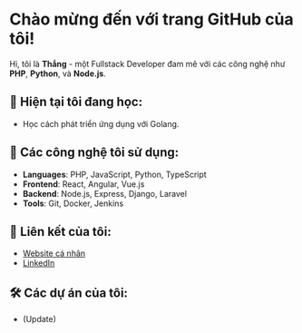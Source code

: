 # Chào mừng đến với trang GitHub của tôi!

Hi, tôi là **Thắng** - một Fullstack Developer đam mê với các công nghệ như **PHP**, **Python**, và **Node.js**.

## 🌱 Hiện tại tôi đang học:
- Học cách phát triển ứng dụng với Golang.

## 🔧 Các công nghệ tôi sử dụng:
- **Languages**: PHP, JavaScript, Python, TypeScript
- **Frontend**: React, Angular, Vue.js
- **Backend**: Node.js, Express, Django, Laravel
- **Tools**: Git, Docker, Jenkins

## 🔗 Liên kết của tôi:
- [Website cá nhân](https://thangit93.github.io/)
- [LinkedIn](https://www.linkedin.com/in/thang-tran-duc-7bb8491b8/)

## 🛠 Các dự án của tôi:
- (Update)
